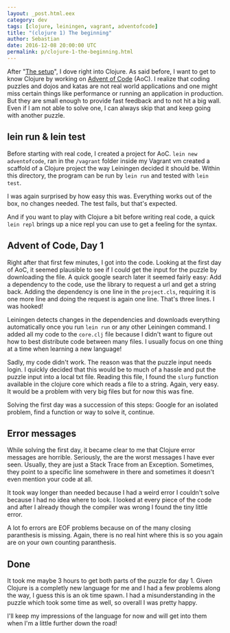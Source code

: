```yaml
---
layout: _post.html.eex
category: dev
tags: [clojure, leiningen, vagrant, adventofcode]
title: "(clojure 1) The beginning"
author: Sebastian
date: 2016-12-08 20:00:00 UTC
permalink: p/clojure-1-the-beginning.html
---
```

After "[The setup](http://sgoettschkes.me/p/clojure-0-the-setup.html)", I dove right into Clojure. As said before, I want to get to know Clojure by working on [Advent of Code](http://adventofcode.com/) (AoC). I realize that coding puzzles and dojos and katas are not real world applications and one might miss certain things like performance or running an application in production. But they are small enough to provide fast feedback and to not hit a big wall. Even if I am not able to solve one, I can always skip that and keep going with another puzzle.

## lein run & lein test

Before starting with real code, I created a project for AoC. `lein new adventofcode`, ran in the `/vagrant` folder inside my Vagrant vm created a scaffold of a Clojure project the way Leiningen decided it should be. Within this directory, the program can be run by `lein run` and tested with `lein test`.

I was again surprised by how easy this was. Everything works out of the box, no changes needed. The test fails, but that's expected.

And if you want to play with Clojure a bit before writing real code, a quick `lein repl` brings up a nice repl you can use to get a feeling for the syntax.

## Advent of Code, Day 1

Right after that first few minutes, I got into the code. Looking at the first day of AoC, it seemed plausible to see if I could get the input for the puzzle by downloading the file. A quick google search later it seemed fairly easy: Add a dependency to the code, use the library to request a url and get a string back. Adding the dependency is one line in the `project.cls`, requiring it is one more line and doing the request is again one line. That's three lines. I was hooked!

Leiningen detects changes in the dependencies and downloads everything automatically once you run `lein run` or any other Leiningen command. I added all my code to the `core.clj` file because I didn't want to figure out how to best distribute code between many files. I usually focus on one thing at a time when learning a new language!

Sadly, my code didn't work. The reason was that the puzzle input needs login. I quickly decided that this would be to much of a hassle and put the puzzle input into a local txt file. Reading this file, I found the `slurp` function available in the clojure core which reads a file to a string. Again, very easy. It would be a problem with very big files but for now this was fine.

Solving the first day was a succession of this steps: Google for an isolated problem, find a function or way to solve it, continue.

## Error messages

While solving the first day, it became clear to me that Clojure error messages are horrible. Seriously, the are the worst messages I have ever seen. Usually, they are just a Stack Trace from an Exception. Sometimes, they point to a specific line somehwere in there and sometimes it doesn't even mention your code at all.

It took way longer than needed because I had a weird error I couldn't solve because I had no idea where to look. I looked at every piece of the code and after I already though the compiler was wrong I found the tiny little error.

A lot fo errors are EOF problems because on of the many closing paranthesis is missing. Again, there is no real hint where this is so you again are on your own counting paranthesis.

## Done

It took me maybe 3 hours to get both parts of the puzzle for day 1. Given Clojure is a completly new language for me and I had a few problems along the way, I guess this is an ok time spawn. I had a misunderstanding in the puzzle which took some time as well, so overall I was pretty happy.

I'll keep my impressions of the language for now and will get into them when I'm a little further down the road!
